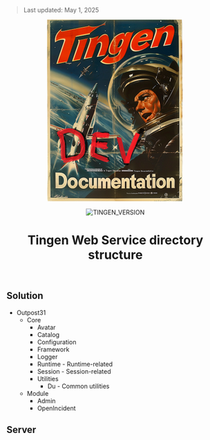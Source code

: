 > Last updated: May 1, 2025

<div align="center">

  ![logo](/.github/image/logo/TingenDevelopmentDocumentation_logo_320x420.png)

  ![TINGEN_VERSION](https://img.shields.io/badge/TINGEN%2025.5-white?style=for-the-badge)
  
  <h1>Tingen Web Service directory structure</h1>

</div>

<br>

## Solution

* Outpost31
  * Core
    * Avatar
    * Catalog
    * Configuration
    * Framework
    * Logger
    * Runtime - Runtime-related
    * Session - Session-related
    * Utilities
      * Du - Common utilities
  * Module
    * Admin
    * OpenIncident



## Server

